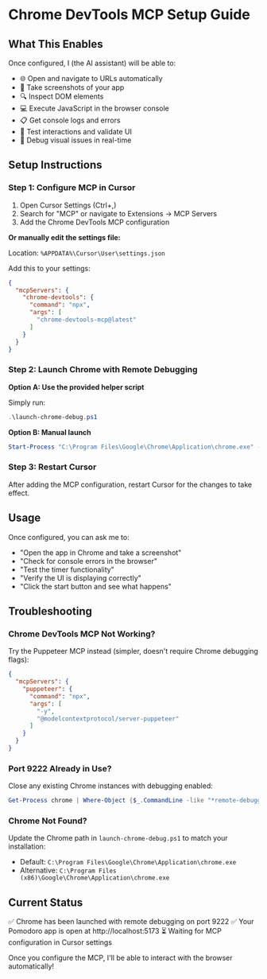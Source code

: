 # Chrome DevTools MCP Setup Guide

## What This Enables

Once configured, I (the AI assistant) will be able to:
- 🌐 Open and navigate to URLs automatically
- 📸 Take screenshots of your app
- 🔍 Inspect DOM elements
- 💻 Execute JavaScript in the browser console
- 📋 Get console logs and errors
- 🧪 Test interactions and validate UI
- 🐛 Debug visual issues in real-time

## Setup Instructions

### Step 1: Configure MCP in Cursor

1. Open Cursor Settings (Ctrl+,)
2. Search for "MCP" or navigate to Extensions → MCP Servers
3. Add the Chrome DevTools MCP configuration

**Or manually edit the settings file:**

Location: `%APPDATA%\Cursor\User\settings.json`

Add this to your settings:

```json
{
  "mcpServers": {
    "chrome-devtools": {
      "command": "npx",
      "args": [
        "chrome-devtools-mcp@latest"
      ]
    }
  }
}
```

### Step 2: Launch Chrome with Remote Debugging

**Option A: Use the provided helper script**

Simply run:
```powershell
.\launch-chrome-debug.ps1
```

**Option B: Manual launch**

```powershell
Start-Process "C:\Program Files\Google\Chrome\Application\chrome.exe" -ArgumentList "--remote-debugging-port=9222"
```

### Step 3: Restart Cursor

After adding the MCP configuration, restart Cursor for the changes to take effect.

## Usage

Once configured, you can ask me to:
- "Open the app in Chrome and take a screenshot"
- "Check for console errors in the browser"
- "Test the timer functionality"
- "Verify the UI is displaying correctly"
- "Click the start button and see what happens"

## Troubleshooting

### Chrome DevTools MCP Not Working?

Try the Puppeteer MCP instead (simpler, doesn't require Chrome debugging flags):

```json
{
  "mcpServers": {
    "puppeteer": {
      "command": "npx",
      "args": [
        "-y",
        "@modelcontextprotocol/server-puppeteer"
      ]
    }
  }
}
```

### Port 9222 Already in Use?

Close any existing Chrome instances with debugging enabled:
```powershell
Get-Process chrome | Where-Object {$_.CommandLine -like "*remote-debugging*"} | Stop-Process
```

### Chrome Not Found?

Update the Chrome path in `launch-chrome-debug.ps1` to match your installation:
- Default: `C:\Program Files\Google\Chrome\Application\chrome.exe`
- Alternative: `C:\Program Files (x86)\Google\Chrome\Application\chrome.exe`

## Current Status

✅ Chrome has been launched with remote debugging on port 9222
✅ Your Pomodoro app is open at http://localhost:5173
⏳ Waiting for MCP configuration in Cursor settings

Once you configure the MCP, I'll be able to interact with the browser automatically!

